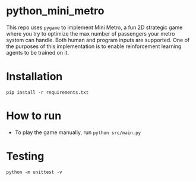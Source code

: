 # python_mini_metro
This repo uses `pygame` to implement Mini Metro, a fun 2D strategic game where you try to optimize the max number of passengers your metro system can handle. Both human and program inputs are supported. One of the purposes of this implementation is to enable reinforcement learning agents to be trained on it.

# Installation
`pip install -r requirements.txt`

# How to run
* To play the game manually, run `python src/main.py`

# Testing
`python -m unittest -v`

